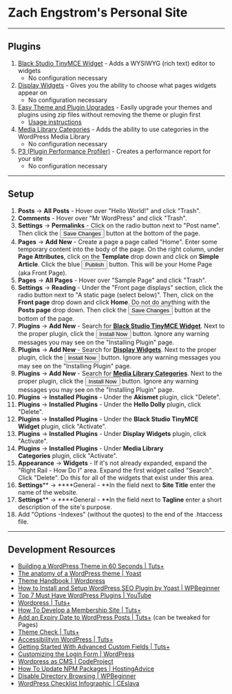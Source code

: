 # Zach Engstrom's Personal Site

---

## Plugins

1. ​​​​[Black Studio TinyMCE Widget](https://wordpress.org/plugins/black-studio-tinymce-widget/) - Adds a WYSIWYG (rich text) editor to widgets
    *   No configuration necessary
1. [Display Widgets](https://wordpress.org/plugins/display-widgets/) - Gives you the ability to choose what pages widgets appear on
    *   No configuration necessary  
1. [Easy Theme and Plugin Upgrades](https://wordpress.org/plugins/easy-theme-and-plugin-upgrades/) - Easily upgrade your themes and plugins using zip files without removing the theme or plugin first
    *   ​[Usage instructions](https://wordpress.org/plugins/easy-theme-and-plugin-upgrades/faq/)
1. [Media Library Categories](https://wordpress.org/plugins/wp-media-library-categories/) - Adds the ability to use categories in the WordPress Media Library
    *   No configuration necessary  
1. [P3 (Plugin Performance Profiler)](https://wordpress.org/plugins/p3-profiler/) - Creates a performance report for your site
    *   No configuration necessary​​

---

## Setup

1. **Posts** → **All Posts** - Hover over "Hello World!" and click "Trash".  
1. **Comments** - Hover over "Mr WordPress" and click "Trash".
1. **Settings** → **Permalinks** - Click on the radio button next to "Post name". Then click the <button style="margin:0px;">Save Changes</button> button at the bottom of the page.
1. **Pages** → **Add New** - Create a page a page called "Home". Enter some temporary content into the body of the page. On the right column, under **Page Attributes**, click on the **Template** drop down and click on **Simple Article**. Click the blue <button style="margin:0px;">Publish</button> button. This will be your Home Page (aka Front Page).   
1.  **Pages** → **All Pages** - Hover over "Sample Page" and click "Trash".  
1. **Settings** → **Reading** - Under the "Front page displays" section, click the radio button next to "A static page (select below)". Then, click on the **Front page** drop down and click **Home**. Do not do anything with the **Posts page** drop down. Then click the <button style="margin:0px;">Save Changes</button> button at the bottom of the page.  
1. **Plugins** → **Add New** - Search for **[Black Studio TinyMCE Widget](https://wordpress.org/plugins/black-studio-tinymce-widget/)**. Next to the proper plugin, click the <button style="margin:0px;">Install Now</button> button. Ignore any warning messages you may see on the "Installing Plugin" page.
1. **Plugins** → **Add New** - Search for **[Display Widgets](https://wordpress.org/plugins/display-widgets/)**. Next to the proper plugin, click the <button style="margin:0px;">Install Now</button> button. Ignore any warning messages you may see on the "Installing Plugin" page.
1. **Plugins** → **Add New** - Search for **[Media Library Categories](https://wordpress.org/plugins/wp-media-library-categories/)**. Next to the proper plugin, click the <button style="margin:0px;">Install Now</button> button. Ignore any warning messages you may see on the "Installing Plugin" page.
1. **Plugins** → **Installed Plugins** - Under the **Akismet** plugin, click "Delete".
1. **Plugins** → **Installed Plugins** - Under the **Hello Dolly​​** plugin, click "Delete".
1. **Plugins** → **Installed Plugins** - Under the **Black Studio TinyMCE Widget** plugin, click "Activate".
1. **Plugins** → **Installed Plugins** - Under **Display Widgets** plugin, click "Activate".
1. **Plugins** → **Installed Plugins** - Under **Media Library Categories** plugin, click "Activate".​  
1. **Appearance** → **Widgets** - If it's not already expanded, expand the "Right Rail - How Do I" area. Expand the first widget called "Search". Click "Delete". Do this for all of the widgets that exist under this area.
1. **Settings**** → ****General - **In the field next to **Site Title** enter the name of the website.
1. **Settings**** → ****General - **In the field next to **Tagline** enter a short description of the site's purpose.​
1. Add "Options -Indexes" (without the quotes) to the end of the .htaccess file.

---

## Development Resources

* [Building a WordPress Theme in 60 Seconds​ | Tuts+](http://webdesign.tutsplus.com/tutorials/building-a-wordpress-theme-in-60-seconds--cms-24315)
* [The anatomy of a WordPress theme | Yoast](https://yoast.com/wordpress-theme-anatomy/)  
* [Theme Handbook | Wordpress](https://developer.wordpress.org/themes/getting-started/)
* [How to Install and Setup WordPress SEO Plugin by Yoast | WPBeginner](http://www.wpbeginner.com/plugins/how-to-install-and-setup-wordpress-seo-plugin-by-yoast/)
* [Top 7 Must Have WordPress Plugins | YouTube](https://www.youtube.com/watch?v=jV0FwIKN17s)  
* [Wordpress | Tuts+​](http://code.tutsplus.com/categories/wordpress)  
* [How To Develop a Membership Site​ | Tuts+​​​](http://code.tutsplus.com/tutorials/how-to-develop-a-membership-site-with-wordpress-part-1--cms-23159)  
* [Add an Expiry Date to WordPress Posts | Tuts+​​​](http://code.tutsplus.com/tutorials/add-an-expiry-date-to-wordpress-posts--cms-22665) (can be tweaked for Pages​)  
* [Theme Check | Tuts+](http://code.tutsplus.com/tutorials/toolbox-of-the-smart-wordpress-developer-theme-check--cms-23741)
* [Accessibility​ in WordPress | Tuts+​​​](http://code.tutsplus.com/tutorials/accessibility-part-1-introduction--cms-21791)  
* [Getting Started With Advanced Custom Fields​ | Tuts+​](http://code.tutsplus.com/tutorials/getting-started-with-advanced-custom-fields--cms-22126)  
* [Customizing the Login Form​ | WordPress​](https://codex.wordpress.org/Customizing_the_Login_Form)  
* [Wordpress as CMS​ | CodeProject](http://www.codeproject.com/Reference/645433/Wordpress-as-CMS)  
* [How To Update NPM Packages | H​ostingAdvice](http://www.hostingadvice.com/how-to/update-npm-packages/)  
* [Disable Directory Browsing | WPBeginner](http://www.wpbeginner.com/wp-tutorials/disable-directory-browsing-wordpress/)
* [WordPress Checklist Info​graphic | CEslava](http://ceslava.com/blog/wp-content/uploads/2015/06/wordpress-checklist-infographic.png)